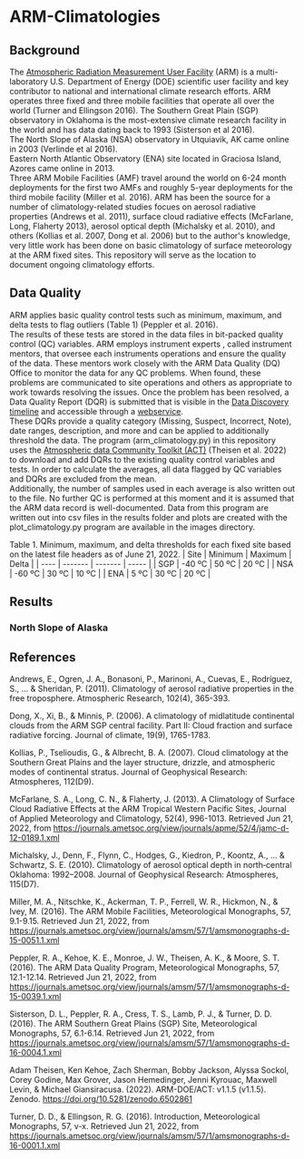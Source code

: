 # ARM-Climatologies

## Background
The [Atmospheric Radiation Measurement User Facility](https://arm.gov/) (ARM) is a multi-laboratory U.S. Department of Energy (DOE) 
scientific user facility and key contributor to national and international climate research efforts.  ARM operates three fixed and 
three mobile facilities that operate all over the world (Turner and Ellingson 2016).  The Southern Great Plain (SGP) observatory in 
Oklahoma is the most-extensive climate research facility in the world and has data dating back to 1993 (Sisterson et al 2016).  
The North Slope of Alaska (NSA) observatory in Utquiavik, AK came online in 2003 (Verlinde et al 2016).  
Eastern North Atlantic Observatory (ENA) site located in Graciosa Island, Azores came online in 2013.  
Three ARM Mobile Facilities (AMF) travel around the world on 6-24 month deployments for the first two AMFs and roughly 5-year deployments 
for the third mobile facility (Miller et al. 2016).  ARM has been the source for a number of climatology-related studies focues on aerosol 
radiative properties (Andrews et al. 2011), surface cloud radiative effects (McFarlane, Long, Flaherty 2013), aerosol optical depth 
(Michalsky et al. 2010), and others (Kollias et al. 2007, Dong et al. 2006) but to the author's knowledge, very little work has been 
done on basic climatology of surface meteorology at the ARM fixed sites.  This repository will serve as the location to document ongoing 
climatology efforts.

## Data Quality
ARM applies basic quality control tests such as minimum, maximum, and delta tests to flag outliers (Table 1) (Peppler et al. 2016).  
The results of these tests are stored in the data files in bit-packed quality control (QC) variables.  ARM employs instrument experts 
, called instrument mentors, that oversee each instruments operations and ensure the quality of the data. These mentors work closely 
with the ARM Data Quality (DQ) Office to monitor the data for any QC problems.  When found, these problems are communicated to site 
operations and others as appropriate to work towards resolving the issues.  Once the problem has been resolved, a Data Quality Report 
(DQR) is submitted that is visible in the [Data Discovery timeline](https://adc.arm.gov/discovery/#/results/id::nsametC1.b1_atmos_pressure_sfcmet_met_sfcmet?dataLevel=b1&showDetails=true) and accessible through a [webservice](https://code.arm.gov/docs/dqrws-examples/-/wikis/home).  
These DQRs provide a quality category (Missing, Suspect, Incorrect, Note), date ranges, description, and more and can be applied to 
additionally threshold the data.  The program (arm_climatology.py) in this repository uses the 
[Atmospheric data Community Toolkit (ACT)](https://github.com/ARM-DOE/ACT) (Theisen et al. 2022) to download and add DQRs to the existing 
quality control variables and tests.  In order to calculate the averages, all data flagged by QC variables and DQRs are excluded from the mean.  
Additionally, the number of samples used in each average is also written out to the file.  No further QC is performed at this moment and it is assumed that the ARM data record is well-documented.  Data from this program are written out into csv files in the results folder and plots are 
created with the plot_climatology.py program are available in the images directory.

Table 1. Minimum, maximum, and delta thresholds for each fixed site based on the latest file headers as of June 21, 2022.
| Site | Minimum | Maximum | Delta |
| ---- | ------- | ------- | ----- |
| SGP  | -40 ºC  | 50 ºC   | 20 ºC |
| NSA  | -60 ºC  | 30 ºC   | 10 ºC |
| ENA  |   5 ºC  | 30 ºC   | 20 ºC |

## Results
### North Slope of Alaska



## References
Andrews, E., Ogren, J. A., Bonasoni, P., Marinoni, A., Cuevas, E., Rodríguez, S., ... & Sheridan, P. (2011). Climatology of aerosol radiative properties in the free troposphere. Atmospheric Research, 102(4), 365-393.

Dong, X., Xi, B., & Minnis, P. (2006). A climatology of midlatitude continental clouds from the ARM SGP central facility. Part II: Cloud fraction and surface radiative forcing. Journal of climate, 19(9), 1765-1783.

Kollias, P., Tselioudis, G., & Albrecht, B. A. (2007). Cloud climatology at the Southern Great Plains and the layer structure, drizzle, and atmospheric modes of continental stratus. Journal of Geophysical Research: Atmospheres, 112(D9).

McFarlane, S. A., Long, C. N., & Flaherty, J. (2013). A Climatology of Surface Cloud Radiative Effects at the ARM Tropical Western Pacific Sites, Journal of Applied Meteorology and Climatology, 52(4), 996-1013. Retrieved Jun 21, 2022, from https://journals.ametsoc.org/view/journals/apme/52/4/jamc-d-12-0189.1.xml

Michalsky, J., Denn, F., Flynn, C., Hodges, G., Kiedron, P., Koontz, A., ... & Schwartz, S. E. (2010). Climatology of aerosol optical depth in north‐central Oklahoma: 1992–2008. Journal of Geophysical Research: Atmospheres, 115(D7).

Miller, M. A., Nitschke, K., Ackerman, T. P., Ferrell, W. R., Hickmon, N., & Ivey, M. (2016). The ARM Mobile Facilities, Meteorological Monographs, 57, 9.1-9.15. Retrieved Jun 21, 2022, from https://journals.ametsoc.org/view/journals/amsm/57/1/amsmonographs-d-15-0051.1.xml

Peppler, R. A., Kehoe, K. E., Monroe, J. W., Theisen, A. K., & Moore, S. T. (2016). The ARM Data Quality Program, Meteorological Monographs, 57, 12.1-12.14. Retrieved Jun 21, 2022, from https://journals.ametsoc.org/view/journals/amsm/57/1/amsmonographs-d-15-0039.1.xml

Sisterson, D. L., Peppler, R. A., Cress, T. S., Lamb, P. J., & Turner, D. D. (2016). The ARM Southern Great Plains (SGP) Site, Meteorological Monographs, 57, 6.1-6.14. Retrieved Jun 21, 2022, from https://journals.ametsoc.org/view/journals/amsm/57/1/amsmonographs-d-16-0004.1.xml

Adam Theisen, Ken Kehoe, Zach Sherman, Bobby Jackson, Alyssa Sockol, Corey Godine, Max Grover, Jason Hemedinger, Jenni Kyrouac, Maxwell Levin, & Michael Giansiracusa. (2022). ARM-DOE/ACT: v1.1.5 (v1.1.5). Zenodo. https://doi.org/10.5281/zenodo.6502861

Turner, D. D., & Ellingson, R. G. (2016). Introduction, Meteorological Monographs, 57, v-x. Retrieved Jun 21, 2022, from https://journals.ametsoc.org/view/journals/amsm/57/1/amsmonographs-d-16-0001.1.xml

